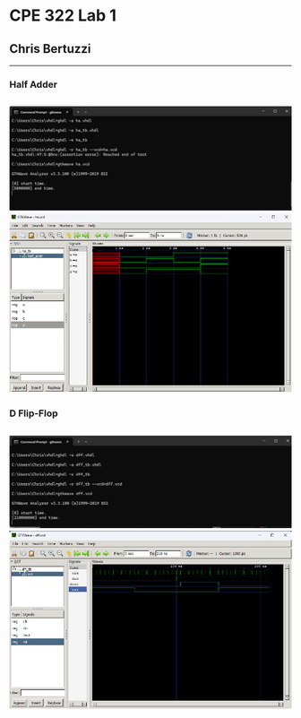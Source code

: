# CPE 322 Lab 1

## Chris Bertuzzi
---
### Half Adder
![image](Images/HalfAddercmd.png)
![image](Images/HalfAdder.png)
---
### D Flip-Flop
![image](Images/flipflopcmd.png)
![image](Images/flipflopwave.png)
---
